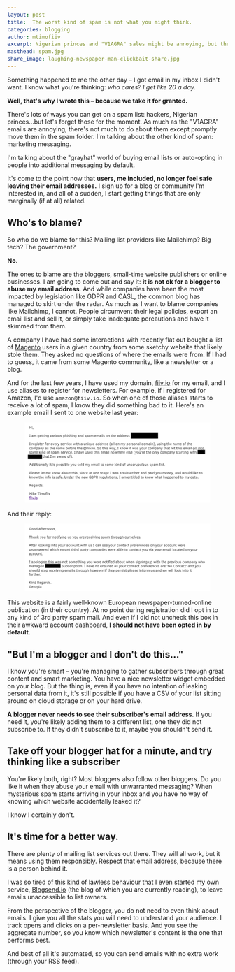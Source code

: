 ```yaml
---
layout: post
title:  The worst kind of spam is not what you might think.
categories: blogging
author: mtimofiiv
excerpt: Nigerian princes and "V1AGRA" sales might be annoying, but they're not the worst.
masthead: spam.jpg
share_image: laughing-newspaper-man-clickbait-share.jpg
---
```

Something happened to me the other day – I got email in my inbox I didn't want. I know what you're thinking: _who cares? I get like 20 a day._

**Well, that's why I wrote this – because we take it for granted.**

There's lots of ways you can get on a spam list: hackers, Nigerian princes...but let's forget those for the moment. As much as the "V1AGRA" emails are annoying, there's not much to do about them except promptly move them in the spam folder. I'm talking about the other kind of spam: marketing messaging.

I'm talking about the "grayhat" world of buying email lists or auto-opting in people into additional messaging by default.

It's come to the point now that **users, me included, no longer feel safe leaving their email addresses.** I sign up for a blog or community I'm interested in, and all of a sudden, I start getting things that are only marginally (if at all) related.

## Who's to blame?

So who do we blame for this? Mailing list providers like Mailchimp? Big tech? The government?

**No.**

The ones to blame are the bloggers, small-time website publishers or online businesses. I am going to come out and say it: **it is not ok for a blogger to abuse my email address**. And while companies have been the most impacted by legislation like GDPR and CASL, the common blog has managed to skirt under the radar. As much as I want to blame companies like Mailchimp, I cannot. People circumvent their legal policies, export an email list and sell it, or simply take inadequate percautions and have it skimmed from them.

A company I have had some interactions with recently flat out bought a list of [Magento](https://magento.com/) users in a given country from some sketchy website that likely stole them. They asked no questions of where the emails were from. If I had to guess, it came from some Magento community, like a newsletter or a blog.

And for the last few years, I have used my domain, [fiiv.io](https://fiiv.io) for my email, and I use aliases to register for newsletters. For example, if I registered for Amazon, I'd use `amazon@fiiv.io`. So when one of those aliases starts to receive a lot of spam, I know they did something bad to it. Here's an example email I sent to one website last year:

<figure>
  <img src="/assets/images/post-content/fiiv-io-spam.png" alt="Email to a service that sold my email">
</figure>

And their reply:

<figure>
  <img src="/assets/images/post-content/fiiv-io-spam2.png" alt="Email to a service that sold my email">
</figure>

This website is a fairly well-known European newspaper-turned-online publication (in their country). At no point during registration did I opt in to any kind of 3rd party spam mail. And even if I did not uncheck this box in their awkward account dashboard, **I should not have been opted in by default**.

## "But I'm a blogger and I don't do this..."

I know you're smart – you're managing to gather subscribers through great content and smart marketing. You have a nice newsletter widget embedded on your blog. But the thing is, even if you have no intention of leaking personal data from it, it's still possible if you have a CSV of your list sitting around on cloud storage or on your hard drive.

**A blogger never needs to see their subscriber's email address**. If you need it, you're likely adding them to a different list, one they did not subscribe to. If they didn't subscribe to it, maybe you shouldn't send it.

## Take off your blogger hat for a minute, and try thinking like a subscriber

You're likely both, right? Most bloggers also follow other bloggers. Do you like it when they abuse your email with unwarranted messaging? When mysterious spam starts arriving in your inbox and you have no way of knowing which website accidentally leaked it?

I know I certainly don't.

## It's time for a better way.

There are plenty of mailing list services out there. They will all work, but it means using them responsibly. Respect that email address, because there is a person behind it.

I was so tired of this kind of lawless behaviour that I even started my own service, [Blogsend.io](https://blogsend.io) (the blog of which you are currently reading), to leave emails unaccessible to list owners.

From the perspective of the blogger, you do not need to even think about emails. I give you all the stats you will need to understand your audience. I track opens and clicks on a per-newsletter basis. And you see the aggregate number, so you know which newsletter's content is the one that performs best.

And best of all it's automated, so you can send emails with no extra work (through your RSS feed).
